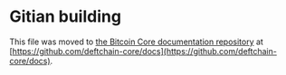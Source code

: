 Gitian building
================

This file was moved to [the Bitcoin Core documentation repository](https://github.com/deftchain-core/docs/blob/master/gitian-building.md) at [https://github.com/deftchain-core/docs](https://github.com/deftchain-core/docs).
